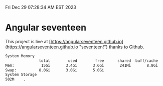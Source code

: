 Fri Dec 29 07:28:34 AM EST 2023

# Angular seventeen


This project is live at [https://angularseventeen.github.io](https://angularseventeen.github.io "seventeen!") thanks to Github.

```bash
System Memory
               total        used        free      shared  buff/cache   available
Mem:            15Gi       3.4Gi       3.6Gi       241Mi       8.8Gi        11Gi
Swap:          8.0Gi       3.0Gi       5.0Gi
System Storage
502M	.
